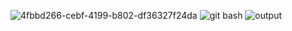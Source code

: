 ![4fbbd266-cebf-4199-b802-df36327f24da](https://github.com/Maya0not/Assignment/assets/168619673/e681043b-46a0-4932-8f77-dc905ca35e0f)
![git bash](https://github.com/Maya0not/Assignment/assets/168619673/f77f7c6c-6792-4a07-9abe-4914759a81d0)
![output](https://github.com/Maya0not/Assignment/assets/168619673/f9e2a975-e1e6-42bc-84c5-e1621547984c)
